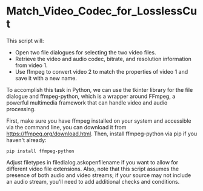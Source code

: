 # Match_Video_Codec_for_LosslessCut

This script will:

- Open two file dialogues for selecting the two video files.
- Retrieve the video and audio codec, bitrate, and resolution information from video 1.
- Use ffmpeg to convert video 2 to match the properties of video 1 and save it with a new name.

To accomplish this task in Python, we can use the tkinter library for the file dialogue and ffmpeg-python, which is a wrapper around FFmpeg, a powerful multimedia framework that can handle video and audio processing.

First, make sure you have ffmpeg installed on your system and accessible via the command line, you can download it from https://ffmpeg.org/download.html. Then, install ffmpeg-python via pip if you haven't already:

```pip install ffmpeg-python```

Adjust filetypes in filedialog.askopenfilename if you want to allow for different video file extensions. Also, note that this script assumes the presence of both audio and video streams; if your source may not include an audio stream, you'll need to add additional checks and conditions.
